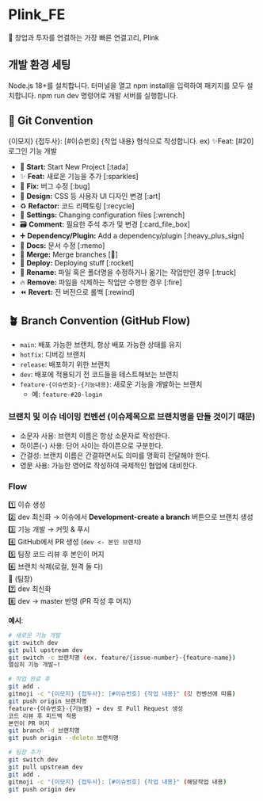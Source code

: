 # Plink_FE
🔗 창업과 투자를 연결하는 가장 빠른 연결고리, Plink

## 개발 환경 세팅
Node.js 18+를 설치합니다.
터미널을 열고 npm install을 입력하여 패키지를 모두 설치합니다.
npm run dev 명령어로 개발 서버를 실행합니다.

## 🎯 Git Convention
{이모지} {접두사}: [#이슈번호] {작업 내용} 형식으로 작성합니다.
ex) ✨Feat: [#20] 로그인 기능 개발

- 🎉 **Start:** Start New Project [:tada]
- ✨ **Feat:** 새로운 기능을 추가 [:sparkles]
- 🐛 **Fix:** 버그 수정 [:bug]
- 🎨 **Design:** CSS 등 사용자 UI 디자인 변경 [:art]
- ♻️ **Refactor:** 코드 리팩토링 [:recycle]
- 🔧 **Settings:** Changing configuration files [:wrench]
- 🗃️ **Comment:** 필요한 주석 추가 및 변경 [:card_file_box]
- ➕ **Dependency/Plugin:** Add a dependency/plugin [:heavy_plus_sign]
- 📝 **Docs:** 문서 수정 [:memo]
- 🔀 **Merge:** Merge branches [:twisted_rightwards_arrows:]
- 🚀 **Deploy:** Deploying stuff [:rocket]
- 🚚 **Rename:** 파일 혹은 폴더명을 수정하거나 옮기는 작업만인 경우 [:truck]
- 🔥 **Remove:** 파일을 삭제하는 작업만 수행한 경우 [:fire]
- ⏪️ **Revert:** 전 버전으로 롤백 [:rewind]

## 🪴 Branch Convention (GitHub Flow)
- `main`: 배포 가능한 브랜치, 항상 배포 가능한 상태를 유지
- `hotfix`: 디버깅 브랜치
- `release`: 배포하기 위한 브랜치
- `dev`: 배포에 적용되기 전 코드들을 테스트해보는 브랜치
- `feature-{이슈번호}-{기능내용}`: 새로운 기능을 개발하는 브랜치
  - 예: `feature-#20-login`

### 브랜치 및 이슈 네이밍 컨벤션 (이슈제목으로 브랜치명을 만들 것이기 때문)
- 소문자 사용: 브랜치 이름은 항상 소문자로 작성한다.
- 하이픈(-) 사용: 단어 사이는 하이픈으로 구분한다.
- 간결성: 브랜치 이름은 간결하면서도 의미를 명확히 전달해야 한다.
- 영문 사용: 가능한 영어로 작성하여 국제적인 협업에 대비한다.
 
### Flow
1️⃣ 이슈 생성 <br/>
2️⃣ dev 최신화 → 이슈에서 **Development-create a branch** 버튼으로 브랜치 생성 <br/>
3️⃣ 기능 개발 → 커밋 & 푸시 <br/>
4️⃣ GitHub에서 PR 생성 (`dev <- 본인 브랜치`) <br/>
5️⃣ 팀장 코드 리뷰 후 본인이 머지 <br/>
6️⃣ 브랜치 삭제(로컬, 원격 둘 다) <br/>
📍 (팀장) <br/>
7️⃣ dev 최신화 <br/>
8️⃣ dev → master 반영 (PR 작성 후 머지) <br/>

**예시**:
```bash
# 새로운 기능 개발
git switch dev
git pull upstream dev
git switch -c 브랜치명 (ex. feature/{issue-number}-{feature-name})
열심히 기능 개발~!

# 작업 완료 후
git add .
gitmoji -c "{이모지} {접두사}: [#이슈번호] {작업 내용}" (깃 컨벤션에 따름)
git push origin 브랜치명
feature-{이슈번호}-{기능몀} → dev 로 Pull Request 생성
코드 리뷰 후 피드백 적용
본인이 PR 머지
git branch -d 브랜치명
git push origin --delete 브랜치명

# 팀장 추가
git switch dev
git pull upstream dev
git add .
gitmoji -c "{이모지} {접두사}: [#이슈번호] {작업 내용}" (해당작업 내용)
git push origin dev
```
